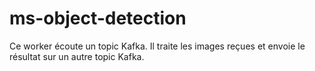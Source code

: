 # ms-object-detection

Ce worker écoute un topic Kafka.
Il traite les images reçues et envoie le résultat sur un autre topic Kafka.